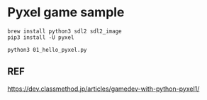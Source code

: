 # Pyxel game sample

```
brew install python3 sdl2 sdl2_image
pip3 install -U pyxel

python3 01_hello_pyxel.py
```


## REF
https://dev.classmethod.jp/articles/gamedev-with-python-pyxel1/